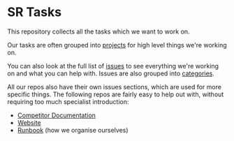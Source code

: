 # SR Tasks

This repository collects all the tasks which we want to work on.

Our tasks are often grouped into [projects](https://github.com/orgs/srobo/projects) for high level things we're working on.

You can also look at the full list of [issues](https://github.com/srobo/tasks/issues) to see everything we're working on and what you can help with.
Issues are also grouped into [categories](https://studentrobotics.org/runbook/volunteering/tasks/#labels).

All our repos also have their own issues sections, which are used for more
specific things. The following repos are fairly easy to help out with, without
requiring too much specialist introduction:

 * [Competitor Documentation](https://github.com/srobo/docs)
 * [Website](https://github.com/srobo/website)
 * [Runbook](https://github.com/srobo/runbook) (how we organise ourselves)
